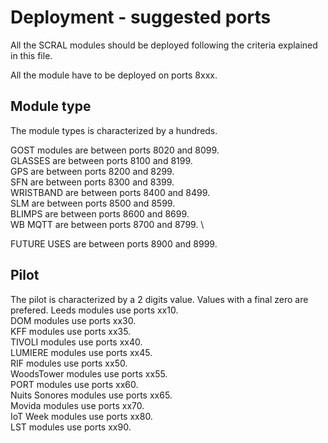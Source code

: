 # Deployment - suggested ports
All the SCRAL modules should be deployed following the criteria explained in this file.

All the module have to be deployed on ports 8xxx.

## Module type
The module types is characterized by a hundreds.

GOST modules are between ports 8020 and 8099. \
GLASSES      are between ports 8100 and 8199. \
GPS          are between ports 8200 and 8299. \
SFN          are between ports 8300 and 8399. \
WRISTBAND    are between ports 8400 and 8499. \
SLM          are between ports 8500 and 8599. \
BLIMPS       are between ports 8600 and 8699. \
WB MQTT      are between ports 8700 and 8799. \

FUTURE USES  are between ports 8900 and 8999.

## Pilot
The pilot is characterized by a 2 digits value. Values with a final zero are prefered.
Leeds modules           use ports xx10. \
DOM modules             use ports xx30. \
KFF modules             use ports xx35. \
TIVOLI modules          use ports xx40. \
LUMIERE modules         use ports xx45. \
RIF modules             use ports xx50. \
WoodsTower modules      use ports xx55. \
PORT modules            use ports xx60. \
Nuits Sonores modules   use ports xx65. \
Movida modules          use ports xx70. \
IoT Week modules        use ports xx80. \
LST modules             use ports xx90.
